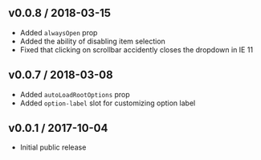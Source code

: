 ## v0.0.8 / 2018-03-15

- Added `alwaysOpen` prop
- Added the ability of disabling item selection
- Fixed that clicking on scrollbar accidently closes the dropdown in IE 11

## v0.0.7 / 2018-03-08

- Added `autoLoadRootOptions` prop
- Added `option-label` slot for customizing option label

## v0.0.1 / 2017-10-04

- Initial public release
